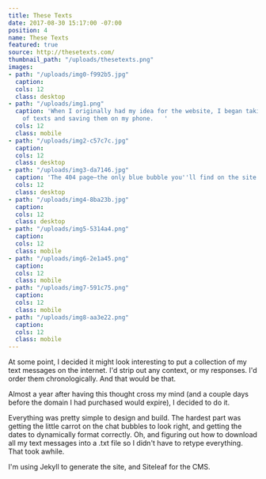 ```yaml
---
title: These Texts
date: 2017-08-30 15:17:00 -07:00
position: 4
name: These Texts
featured: true
source: http://thesetexts.com/
thumbnail_path: "/uploads/thesetexts.png"
images:
- path: "/uploads/img0-f992b5.jpg"
  caption: 
  cols: 12
  class: desktop
- path: "/uploads/img1.png"
  caption: 'When I originally had my idea for the website, I began taking screenshots
    of texts and saving them on my phone.   '
  cols: 12
  class: mobile
- path: "/uploads/img2-c57c7c.jpg"
  caption: 
  cols: 12
  class: desktop
- path: "/uploads/img3-da7146.jpg"
  caption: 'The 404 page—the only blue bubble you''ll find on the site. '
  cols: 12
  class: desktop
- path: "/uploads/img4-8ba23b.jpg"
  caption: 
  cols: 12
  class: desktop
- path: "/uploads/img5-5314a4.png"
  caption: 
  cols: 12
  class: mobile
- path: "/uploads/img6-2e1a45.png"
  caption: 
  cols: 12
  class: mobile
- path: "/uploads/img7-591c75.png"
  caption: 
  cols: 12
  class: mobile
- path: "/uploads/img8-aa3e22.png"
  caption: 
  cols: 12
  class: mobile
---
```


At some point, I decided it might look interesting to put a collection of my text messages on the internet. I'd strip out any context, or my responses. I'd order them chronologically. And that would be that.

Almost a year after having this thought cross my mind (and a couple days before the domain I had purchased would expire), I decided to do it.

Everything was pretty simple to design and build. The hardest part was getting the little carrot on the chat bubbles to look right, and getting the dates to dynamically format correctly. Oh, and figuring out how to download all my text messages into a .txt file so I didn't have to retype everything. That took awhile.

I'm using Jekyll to generate the site, and Siteleaf for the CMS.
